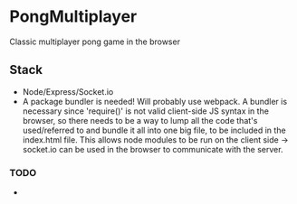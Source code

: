 # PongMultiplayer
Classic multiplayer pong game in the browser

## Stack
- Node/Express/Socket.io
- A package bundler is needed! Will probably use webpack. A bundler is necessary since 'require()' is not valid client-side JS syntax in the browser, so there needs to be a way to lump all the code that's used/referred to and bundle it all into one big file, to be included in the index.html file. This allows node modules to be run on the client side -> socket.io can be used in the browser to communicate with the server.

### TODO
- 